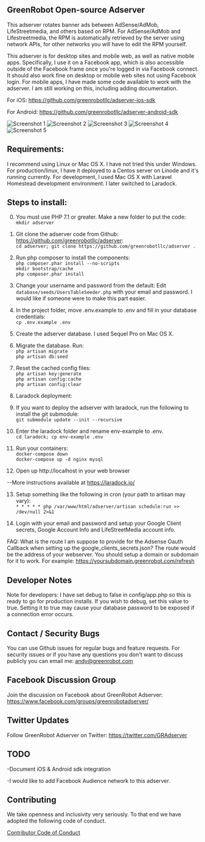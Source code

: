 ## GreenRobot Open-source Adserver
This adserver rotates banner ads between AdSense/AdMob, LifeStreetmedia, and others based on RPM. For AdSense/AdMob and Lifestreetmedia, the RPM is automatically retrieved by the server using network APIs, for other networks you will have to edit the RPM yourself.

This adserver is for desktop sites and mobile web, as well as native mobile apps.  Specifically, I use it on a Facebook app, which is also accessible outside of the Facebook frame once you're logged in via Facebook connect.  It should also work fine on desktop or mobile web sites not using Facebook login.  For mobile apps, I have made some code available to work with the adserver. I am still working on this, including adding documentation.

For iOS: https://github.com/greenrobotllc/adserver-ios-sdk

For Android: https://github.com/greenrobotllc/adserver-android-sdk

![Screenshot 1](https://raw.githubusercontent.com/greenrobotllc/adserver/master/sampleimages/image1.png)
![Screenshot 2](https://raw.githubusercontent.com/greenrobotllc/adserver/master/sampleimages/image2.png)
![Screenshot 3](https://raw.githubusercontent.com/greenrobotllc/adserver/master/sampleimages/image3.png)
![Screenshot 4](https://raw.githubusercontent.com/greenrobotllc/adserver/master/sampleimages/image4.png)
![Screenshot 5](https://raw.githubusercontent.com/greenrobotllc/adserver/master/sampleimages/image5.png)


## Requirements:
I recommend using Linux or Mac OS X. I have not tried this under Windows. For production/linux, I have it deployed to a Centos server on Linode and it's running currently. For development, I used Mac OS X with Laravel Homestead development environment. I later switched to Laradock.

## Steps to install:
0. You must use PHP 7.1 or greater.
Make a new folder to put the code:  
`mkdir adserver`

1. Git clone the adserver code from Github: https://github.com/greenrobotllc/adserver:  
`cd adserver; git clone https://github.com/greenrobotllc/adserver .`

2. Run php composer to install the components:  
`php composer.phar install --no-scripts`  
`mkdir bootstrap/cache`  
`php composer.phar install`  

3. Change your username and password from the default: Edit `database/seeds/UsersTableSeeder.php` with your email and password. I would like if someone were to make this part easier.

4. In the project folder, move .env.example to .env and fill in your database credentials:  
`cp .env.example .env`  

5. Create the adserver database. I used Sequel Pro on Mac OS X.

6. Migrate the database. Run:  
`php artisan migrate`  
`php artisan db:seed`  


7. Reset the cached config files:  
`php artisan key:generate`  
`php artisan config:cache`  
`php artisan config:clear`  

8. Laradock deployment:  
9. If you want to deploy the adserver with laradock, run the following to install the git submodule:  
`git submodule update --init --recursive`  

10. Enter the laradock folder and rename env-example to .env.  
`cd laradock; cp env-example .env`  

11. Run your containers:  
`docker-compose down`  
`docker-compose up -d nginx mysql`  

12. Open up http://localhost in your web browser

--More instructions available at https://laradock.io/


13. Setup something like the following in cron (your path to artisan may vary):  
`* * * * * php /var/www/html/adserver/artisan schedule:run >> /dev/null 2>&1`


14. Login with your email and password and setup your Google Client secrets, Google Account Info and LifeStreetMedia account info.


FAQ:
What is the route I am suppose to provide for the Adsense Oauth Callback when setting up the google_clients_secrets.json? The route would be the address of your webserver. You should setup a domain or subdomain for it to work. For example: https://yoursubdomain.greenrobot.com/refresh


## Developer Notes
Note for developers: I have set debug to false in config/app.php so this is ready to go for production installs. If you wish to debug, set this value to true. Setting it to true may cause your database password to be exposed if a connection error occurs.

## Contact / Security Bugs
You can use Github issues for regular bugs and feature requests. For security issues or if you have any questions you don't want to discuss publicly you can email me: andy@greenrobot.com

## Facebook Discussion Group
Join the discussion on Facebook about GreenRobot Adserver: https://www.facebook.com/groups/greenrobotadserver/

## Twitter Updates
Follow GreenRobot Adserver on Twitter: https://twitter.com/GRAdserver


## TODO
-Document iOS & Android sdk integration

-I would like to add Facebook Audience network to this adserver.

## Contributing

We take openness and inclusivity very seriously. To that end we have adopted the following code of conduct.

[Contributor Code of Conduct](CODE_OF_CONDUCT.md)
